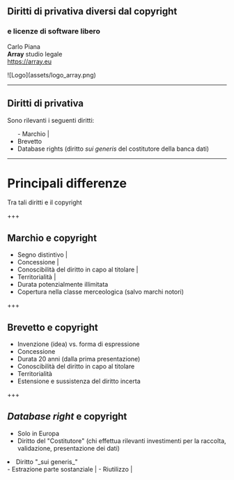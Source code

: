##  Diritti di privativa diversi dal copyright
### e licenze di software libero

Carlo Piana  
<span class="fa-red">**Array**</span> studio legale  
https://array.eu

<div class="borderless">
![Logo](assets/logo_array.png)
</div>

---

## Diritti di privativa

Sono rilevanti i seguenti diritti:

<ul>
-  Marchio |
<li class="fragment"> Brevetto</li>
<li class="fragment">Database rights (diritto <em>sui generis</em> del costitutore della banca dati)</li>
</ul>


---

# Principali differenze

Tra tali diritti e il copyright

+++

## Marchio e copyright

- Segno distintivo |
- Concessione |
- Conoscibilità del diritto in capo al titolare |
- Territorialità |
- Durata potenzialmente illimitata
- Copertura nella classe merceologica (salvo marchi notori)


+++

## Brevetto e copyright

- Invenzione (idea) vs. forma di espressione
- Concessione
- Durata 20 anni (dalla prima presentazione)
- Conoscibilità del diritto in capo al titolare
- Territorialità
- Estensione e sussistenza del diritto incerta

+++

## _Database right_ e copyright

- Solo in Europa
- Diritto del "Costitutore" (chi effettua rilevanti investimenti per la raccolta, validazione, presentazione dei dati)
<li class="fragment">Diritto "_sui generis_" </li>
    - Estrazione parte sostanziale |
    - Riutilizzo |
